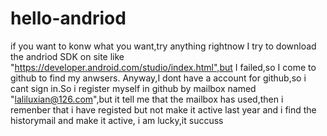 # hello-andriod
if you want to konw what you want,try anything rightnow
I try to download the andriod SDK on site like "https://developer.android.com/studio/index.html",but I failed,so I come to github to find my anwsers.
Anyway,I dont have a account for github,so i cant sign in.So i register myself in github by mailbox named "laliluxian@126.com",but it
tell me that the mailbox has used,then i remenber that i have registed but not make it active last year and i find the historymail and make it active, i am lucky,it succuss

